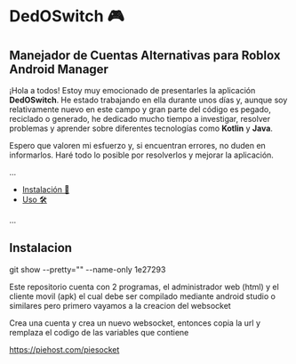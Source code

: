 # DedOSwitch 🎮

## Manejador de Cuentas Alternativas para Roblox Android Manager

¡Hola a todos! Estoy muy emocionado de presentarles la aplicación **DedOSwitch**. He estado trabajando en ella durante unos días y, aunque soy relativamente nuevo en este campo y gran parte del código es pegado, reciclado o generado, he dedicado mucho tiempo a investigar, resolver problemas y aprender sobre diferentes tecnologías como **Kotlin** y **Java**.

Espero que valoren mi esfuerzo y, si encuentran errores, no duden en informarlos. Haré todo lo posible por resolverlos y mejorar la aplicación.

...

- [Instalación 🚀](#instalación)
- [Uso 🛠️](#uso)


...

## Instalacion

git show --pretty="" --name-only 1e27293

Este repositorio cuenta con 2 programas, el administrador web (html) y el cliente movil (apk) el cual debe ser compilado mediante android studio o similares pero primero vayamos a la creacion del websocket

Crea una cuenta y crea un nuevo websocket, entonces copia la url y remplaza el codigo de las variables que contiene 

https://piehost.com/piesocket





